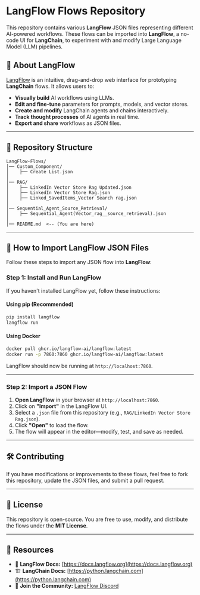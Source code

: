 # LangFlow Flows Repository  

This repository contains various **LangFlow** JSON files representing different AI-powered workflows. These flows can be imported into **LangFlow**, a no-code UI for **LangChain**, to experiment with and modify Large Language Model (LLM) pipelines.  

## 📌 About LangFlow  
[LangFlow](https://github.com/langflow-ai/langflow) is an intuitive, drag-and-drop web interface for prototyping **LangChain** flows. It allows users to:  
- **Visually build** AI workflows using LLMs.  
- **Edit and fine-tune** parameters for prompts, models, and vector stores.  
- **Create and modify** LangChain agents and chains interactively.  
- **Track thought processes** of AI agents in real time.  
- **Export and share** workflows as JSON files.  

---

## 📂 Repository Structure  

```
LangFlow-Flows/
│── Custom_Component/
│    ├── Create List.json
│
│── RAG/
│    ├── LinkedIn Vector Store Rag Updated.json
│    ├── LinkedIn Vector Store Rag.json
│    ├── Linked_SavedItems_Vector Search rag.json
│
│── Sequential_Agent_Source_Retrieval/
│    ├── Sequential_Agent(Vector_rag__source_retrieval).json
│
│── README.md  <-- (You are here)
```

---

## 🚀 How to Import LangFlow JSON Files  

Follow these steps to import any JSON flow into **LangFlow**:  

### **Step 1: Install and Run LangFlow**  
If you haven't installed LangFlow yet, follow these instructions:  

#### **Using pip** (Recommended)  
```bash
pip install langflow
langflow run
```

#### **Using Docker**  
```bash
docker pull ghcr.io/langflow-ai/langflow:latest
docker run -p 7860:7860 ghcr.io/langflow-ai/langflow:latest
```

LangFlow should now be running at `http://localhost:7860`.

---

### **Step 2: Import a JSON Flow**  

1. **Open LangFlow** in your browser at `http://localhost:7860`.  
2. Click on **"Import"** in the LangFlow UI.  
3. Select a `.json` file from this repository (e.g., `RAG/LinkedIn Vector Store Rag.json`).  
4. Click **"Open"** to load the flow.  
5. The flow will appear in the editor—modify, test, and save as needed.  

---

## 🛠️ Contributing  
If you have modifications or improvements to these flows, feel free to fork this repository, update the JSON files, and submit a pull request.  

---

## 📜 License  
This repository is open-source. You are free to use, modify, and distribute the flows under the **MIT License**.  

---

## 🔗 Resources  
- 📖 **LangFlow Docs:** [https://docs.langflow.org](https://docs.langflow.org)  
- 🏗️ **LangChain Docs:** [https://python.langchain.com](https://python.langchain.com)  
- 💬 **Join the Community:** [LangFlow Discord](https://discord.gg/langflow)  
